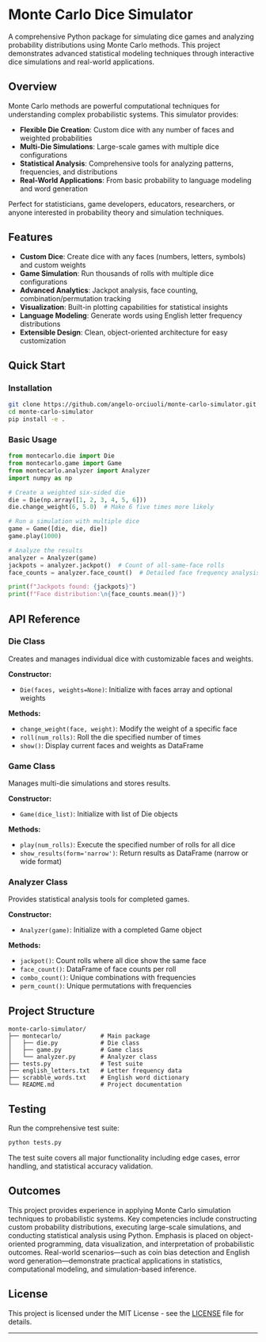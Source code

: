 # Monte Carlo Dice Simulator

A comprehensive Python package for simulating dice games and analyzing probability distributions using Monte Carlo methods. This project demonstrates advanced statistical modeling techniques through interactive dice simulations and real-world applications.

## Overview

Monte Carlo methods are powerful computational techniques for understanding complex probabilistic systems. This simulator provides:

- **Flexible Die Creation**: Custom dice with any number of faces and weighted probabilities
- **Multi-Die Simulations**: Large-scale games with multiple dice configurations
- **Statistical Analysis**: Comprehensive tools for analyzing patterns, frequencies, and distributions
- **Real-World Applications**: From basic probability to language modeling and word generation

Perfect for statisticians, game developers, educators, researchers, or anyone interested in probability theory and simulation techniques.

## Features

- **Custom Dice**: Create dice with any faces (numbers, letters, symbols) and custom weights
- **Game Simulation**: Run thousands of rolls with multiple dice configurations
- **Advanced Analytics**: Jackpot analysis, face counting, combination/permutation tracking
- **Visualization**: Built-in plotting capabilities for statistical insights
- **Language Modeling**: Generate words using English letter frequency distributions
- **Extensible Design**: Clean, object-oriented architecture for easy customization

## Quick Start

### Installation

```bash
git clone https://github.com/angelo-orciuoli/monte-carlo-simulator.git
cd monte-carlo-simulator
pip install -e .
```

### Basic Usage

```python
from montecarlo.die import Die
from montecarlo.game import Game
from montecarlo.analyzer import Analyzer
import numpy as np

# Create a weighted six-sided die
die = Die(np.array([1, 2, 3, 4, 5, 6]))
die.change_weight(6, 5.0)  # Make 6 five times more likely

# Run a simulation with multiple dice
game = Game([die, die, die])
game.play(1000)

# Analyze the results
analyzer = Analyzer(game)
jackpots = analyzer.jackpot()  # Count of all-same-face rolls
face_counts = analyzer.face_count()  # Detailed face frequency analysis

print(f"Jackpots found: {jackpots}")
print(f"Face distribution:\n{face_counts.mean()}")
```

## API Reference

### Die Class

Creates and manages individual dice with customizable faces and weights.

**Constructor:**
- `Die(faces, weights=None)`: Initialize with faces array and optional weights

**Methods:**
- `change_weight(face, weight)`: Modify the weight of a specific face
- `roll(num_rolls)`: Roll the die specified number of times
- `show()`: Display current faces and weights as DataFrame

### Game Class

Manages multi-die simulations and stores results.

**Constructor:**
- `Game(dice_list)`: Initialize with list of Die objects

**Methods:**
- `play(num_rolls)`: Execute the specified number of rolls for all dice
- `show_results(form='narrow')`: Return results as DataFrame (narrow or wide format)

### Analyzer Class

Provides statistical analysis tools for completed games.

**Constructor:**
- `Analyzer(game)`: Initialize with a completed Game object

**Methods:**
- `jackpot()`: Count rolls where all dice show the same face
- `face_count()`: DataFrame of face counts per roll
- `combo_count()`: Unique combinations with frequencies
- `perm_count()`: Unique permutations with frequencies

## Project Structure

```
monte-carlo-simulator/
├── montecarlo/           # Main package
│   ├── die.py            # Die class
│   ├── game.py           # Game class
│   └── analyzer.py       # Analyzer class
├── tests.py              # Test suite
├── english_letters.txt   # Letter frequency data
├── scrabble_words.txt    # English word dictionary
└── README.md             # Project documentation
```


## Testing

Run the comprehensive test suite:

```bash
python tests.py
```

The test suite covers all major functionality including edge cases, error handling, and statistical accuracy validation.

## Outcomes

This project provides experience in applying Monte Carlo simulation techniques to probabilistic systems. Key competencies include constructing custom probability distributions, executing large-scale simulations, and conducting statistical analysis using Python. Emphasis is placed on object-oriented programming, data visualization, and interpretation of probabilistic outcomes. Real-world scenarios—such as coin bias detection and English word generation—demonstrate practical applications in statistics, computational modeling, and simulation-based inference.

## License

This project is licensed under the MIT License - see the [LICENSE](LICENSE) file for details.

---

